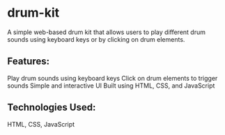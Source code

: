 # drum-kit
A simple web-based drum kit that allows users to play different drum sounds using keyboard keys or by clicking on drum elements.

## Features:
Play drum sounds using keyboard keys
Click on drum elements to trigger sounds
Simple and interactive UI
Built using HTML, CSS, and JavaScript

## Technologies Used:
HTML, CSS, JavaScript
